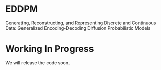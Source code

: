 # EDDPM
Generating, Reconstructing, and Representing Discrete and Continuous Data: Generalized Encoding-Decoding Diffusion Probabilistic Models
# Working In Progress
We will release the code soon.
